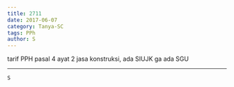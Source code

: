 ```yaml
---
title: 2711
date: 2017-06-07
category: Tanya-SC
tags: PPh
author: S
---
```


tarif PPH pasal 4 ayat 2 jasa konstruksi, ada SIUJK ga ada SGU

---



`S`
